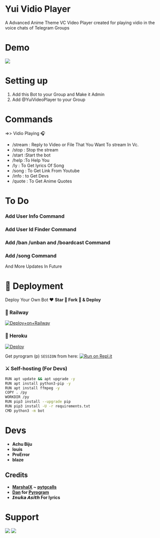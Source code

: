 # Yui Vidio Player
A Advanced Anime Theme VC Video Player created for playing vidio in the voice chats of Telegram Groups

# Demo 
<a href="https://t.me/Yuividioplayerbot"><img src="https://img.shields.io/badge/Yui Vidio Player-2cb6e0?style=for-the-badge&logo=telegram&logoColor=white"></a>

# Setting up
1) Add this Bot to your Group and Make it Admin 
2) Add @YuiVideoPlayer to your Group 

# Commands
=>> Vidio Playing 🎧
- /stream : Reply to Video or File That You Want To stream In Vc.
- /stop  : Stop the stream
- /start :Start the bot
- /help  :To Help You
- /ly   : To Get lyrics Of Song
- /song : To Get Link From Youtube
- /info : to Get Devs
- /quote : To Get Anime Quotes

# To Do
### Add User Info Command
### Add User Id Finder Command
### Add /ban /unban and /boardcast Command
### Add /song Command

And  More Updates In Future

# 🚀 Deployment

Deploy Your Own Bot ♥️ **Star 🌟 Fork 🍴 & Deploy**

### 💜 Railway

[![Deploy+on+Railway](https://railway.app/button.svg)](https://railway.app/new/template?template=https://github.com/Achu2234/YuiVidioPlayer&envs=API_ID,API_HASH,BOT_TOKEN,SESSION_NAME)

### 💜 Heroku

[![Deploy](https://www.herokucdn.com/deploy/button.svg)](https://heroku.com/deploy?template=https://github.com/Achu2234/YuiVidioPlayer)

Get pyrogram (p)  `SESSION` from here:
[![Run on Repl.it](https://repl.it/badge/github/SpEcHiDe/GenerateStringSession)](https://repl.it/@SpEcHiDe/GenerateStringSession)

### ⚔ Self-hosting (For Devs) 
```sh
RUN apt update && apt upgrade -y
RUN apt install python3-pip -y
RUN apt install ffmpeg -y
COPY . /py
WORKDIR /py
RUN pip3 install --upgrade pip
RUN pip3 install -U -r requirements.txt
CMD python3 -m bot
```

# Devs
- **Achu Biju**
- **louis**
- **ProError**
-  **blaze**

## Credits

- **[MarshalX](https://github.com/MarshalX) ~ [pytgcalls](https://github.com/MarshalX/tgcalls)**
- **[Dan](https://github.com/delivrance) for [Pyrogram](https://github.com/pyrogram/pyrogram)**
- **𝙄𝙣𝙪𝙠𝙖 𝘼𝙨𝙞𝙩𝙝 For lyrics**


# Support 

<a href="https://t.me/safothebot"><img src="https://img.shields.io/badge/Support_Group-2cb6e0?style=for-the-badge&logo=telegram&logoColor=white"></a> <a href="https://t.me/AsmSafone"><img src="https://img.shields.io/badge/Updates_Channel-2cb6e0?style=for-the-badge&logo=telegram&logoColor=white"></a>
